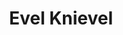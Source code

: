 ---
layout: film
 
excerpt: Biography of the famed motorcycle daredevil, much of which was filmed in his home town of Butte, Montana. The film depicts Knievel reflecting on major events in his life just before a big jump.
title: Evel Knievel
runtime: 88
genre: 
- Action
- Biography
- Drama
silent: no
decade: 1970s
recommended: no
editors-rating: 2.5
image:  /feature-images/Evel-Knievel-1971.jpg
video:  https://www.youtube.com/embed/8elyxNqFIEE?rel=0&amp;controls=0&amp;showinfo=0
synopsis: Biography of the famed motorcycle daredevil, much of which was filmed in his home town of Butte, Montana. The film depicts Knievel reflecting on major events in his life just before a big jump.
director: Marvin J. Chomsky
year: 1971
country: USA
cast:  George Hamilton, Sue Lyon, Bert Freed
imdb: http://www.imdb.com/title/tt0067069/?ref_=fn_al_tt_1

--- 